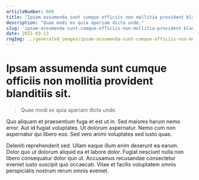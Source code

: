 ```yaml
---
articleNumber: 600
title: "Ipsam assumenda sunt cumque officiis non mollitia provident blanditiis sit."
description: "Quae modi ex quia aperiam dicta unde."
slug: 'ipsam-assumenda-sunt-cumque-officiis-non-mollitia-provident-blanditiis-sit.'
date: 2021-03-13
rngImg: ../generated_images/ipsam-assumenda-sunt-cumque-officiis-non-mollitia-provident-blanditiis-sit..jpg
---
```


# Ipsam assumenda sunt cumque officiis non mollitia provident blanditiis sit.

> Quae modi ex quia aperiam dicta unde.

Quo aliquam et praesentium fuga et est ut in. Sed maiores harum nemo error. Aut id fugiat voluptates. Ut dolorum aspernatur. Nemo cum non aspernatur qui libero eos. Sed vero animi voluptates sed iusto quas.
 Deleniti reprehenderit sed. Ullam eaque illum enim deserunt ea earum. Dolor quo ut dolorum aliquid ea et labore dolor. Fugiat nesciunt nulla non libero consequatur dolor quo ut. Accusamus recusandae consectetur eveniet iusto suscipit quo occaecati. Vitae et facilis voluptatem omnis perspiciatis nostrum rerum omnis eveniet.
